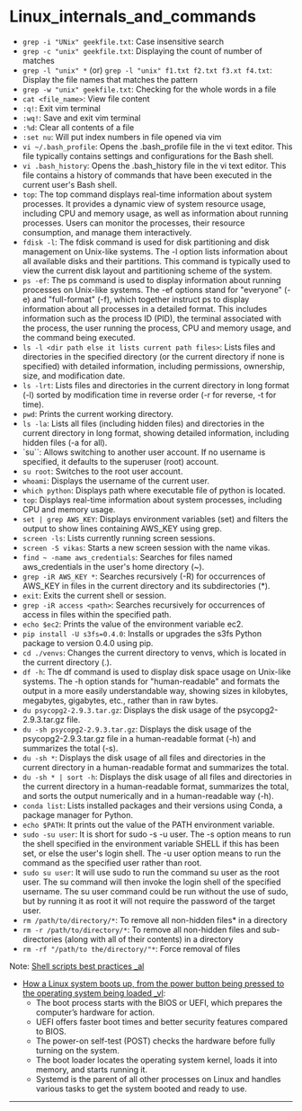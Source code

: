
# Linux_internals_and_commands


- `grep -i "UNix" geekfile.txt`: Case insensitive search
- `grep -c "unix" geekfile.txt`: Displaying the count of number of matches
- `grep -l "unix" *` (or) `grep -l "unix" f1.txt f2.txt f3.xt f4.txt`: Display the file names that matches the pattern
- `grep -w "unix" geekfile.txt`: Checking for the whole words in a file
- `cat <file_name>`: View file content
- `:q!`: Exit vim terminal 
- `:wq!`: Save and exit vim terminal 
- `:%d`: Clear all contents of a file 
- `:set nu`: Will put index numbers in file opened via vim
- `vi ~/.bash_profile`: Opens the .bash_profile file in the vi text editor. This file typically contains settings and configurations for the Bash shell.
- `vi .bash_history`: Opens the .bash_history file in the vi text editor. This file contains a history of commands that have been executed in the current user's Bash shell.
- `top`: The top command displays real-time information about system processes. It provides a dynamic view of system resource usage, including CPU and memory usage, as well as information about running processes. Users can monitor the processes, their resource consumption, and manage them interactively.
- `fdisk -l`: The fdisk command is used for disk partitioning and disk management on Unix-like systems. The -l option lists information about all available disks and their partitions. This command is typically used to view the current disk layout and partitioning scheme of the system.
- `ps -ef`: The ps command is used to display information about running processes on Unix-like systems. The -ef options stand for "everyone" (-e) and "full-format" (-f), which together instruct ps to display information about all processes in a detailed format. This includes information such as the process ID (PID), the terminal associated with the process, the user running the process, CPU and memory usage, and the command being executed.
- `ls -l <dir path else it lists current path files>`: Lists files and directories in the specified directory (or the current directory if none is specified) with detailed information, including permissions, ownership, size, and modification date.
- `ls -lrt`: Lists files and directories in the current directory in long format (-l) sorted by modification time in reverse order (-r for reverse, -t for time).
- `pwd`: Prints the current working directory.
- `ls -la`: Lists all files (including hidden files) and directories in the current directory in long format, showing detailed information, including hidden files (-a for all).
- `su``: Allows switching to another user account. If no username is specified, it defaults to the superuser (root) account.
- `su root`: Switches to the root user account.
- `whoami`: Displays the username of the current user.
- `which python`: Displays path where executable file of python is located.
- `top`: Displays real-time information about system processes, including CPU and memory usage.
- `set | grep AWS_KEY`: Displays environment variables (set) and filters the output to show lines containing AWS_KEY using grep.
- `screen -ls`: Lists currently running screen sessions.
- `screen -S vikas`: Starts a new screen session with the name vikas.
- `find ~ -name aws_credentials`: Searches for files named aws_credentials in the user's home directory (~).
- `grep -iR AWS_KEY *`: Searches recursively (-R) for occurrences of AWS_KEY in files in the current directory and its subdirectories (*).
- `exit`: Exits the current shell or session.
- `grep -iR access <path>`: Searches recursively for occurrences of access in files within the specified path.
- `echo $ec2`: Prints the value of the environment variable ec2.
- `pip install -U s3fs=0.4.0`: Installs or upgrades the s3fs Python package to version 0.4.0 using pip.
- `cd ./venvs`: Changes the current directory to venvs, which is located in the current directory (.).
- `df -h`: The df command is used to display disk space usage on Unix-like systems. The -h option stands for "human-readable" and formats the output in a more easily understandable way, showing sizes in kilobytes, megabytes, gigabytes, etc., rather than in raw bytes.
- `du psycopg2-2.9.3.tar.gz`: Displays the disk usage of the psycopg2-2.9.3.tar.gz file.
- `du -sh psycopg2-2.9.3.tar.gz`: Displays the disk usage of the psycopg2-2.9.3.tar.gz file in a human-readable format (-h) and summarizes the total (-s).
- `du -sh *`: Displays the disk usage of all files and directories in the current directory in a human-readable format and summarizes the total.
- `du -sh * | sort -h`: Displays the disk usage of all files and directories in the current directory in a human-readable format, summarizes the total, and sorts the output numerically and in a human-readable way (-h).
- `conda list`: Lists installed packages and their versions using Conda, a package manager for Python.
- `echo $PATH`: It prints out the value of the PATH environment variable. 
- `sudo -su user`: It is short for sudo -s -u user. The -s option means to run the shell specified in the environment variable SHELL if this has been set, or else the user's login shell. The -u user option means to run the command as the specified user rather than root. 
- `sudo su user`: It will use sudo to run the command su user as the root user. The su command will then invoke the login shell of the specified username. The su user command could be run without the use of sudo, but by running it as root it will not require the password of the target user.
- `rm /path/to/directory/*`: To remove all non-hidden files* in a directory 
- `rm -r /path/to/directory/*`: To remove all non-hidden files and sub-directories (along with all of their contents) in a directory
- `rm -rf "/path/to the/directory/"*`: Force removal of files

Note: [Shell scripts best practices _al](https://stackoverflow.com/questions/78497/design-patterns-or-best-practices-for-shell-scripts)

- [How a Linux system boots up, from the power button being pressed to the operating system being loaded _vl](https://www.youtube.com/watch?v=XpFsMB6FoOs): 
  - The boot process starts with the BIOS or UEFI, which prepares the computer’s hardware for action.
  - UEFI offers faster boot times and better security features compared to BIOS.
  - The power-on self-test (POST) checks the hardware before fully turning on the system.
  - The boot loader locates the operating system kernel, loads it into memory, and starts running it.
  - Systemd is the parent of all other processes on Linux and handles various tasks to get the system booted and ready to use.

----------------------------------------------------------------------





















